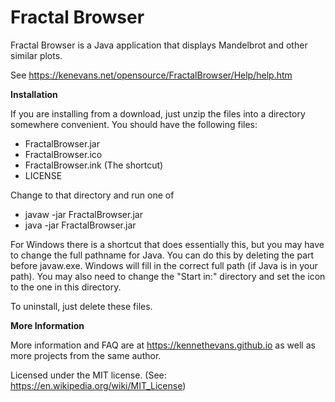 # Fractal Browser

Fractal Browser is a Java application that displays Mandelbrot and other similar plots.

See https://kenevans.net/opensource/FractalBrowser/Help/help.htm

**Installation**

If you are installing from a download, just unzip the files into a directory somewhere convenient.  You should have the following files:
* FractalBrowser.jar
* FractalBrowser.ico
* FractalBrowser.ink (The shortcut)
* LICENSE

Change to that directory and run one of
* javaw -jar FractalBrowser.jar
* java -jar FractalBrowser.jar


For Windows there is a shortcut that does essentially this, but you may have to change the full pathname for Java.  You can do this by deleting the part before javaw.exe.  Windows will fill in the correct full path (if Java is in your path).  You may also need to change the "Start in:" directory and set the icon to the one in this directory.

To uninstall, just delete these files.

**More Information**

More information and FAQ are at https://kennethevans.github.io as well as more projects from the same author.

Licensed under the MIT license. (See: https://en.wikipedia.org/wiki/MIT_License)
